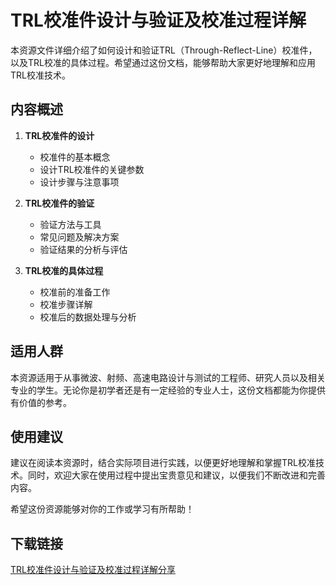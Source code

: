 # TRL校准件设计与验证及校准过程详解

本资源文件详细介绍了如何设计和验证TRL（Through-Reflect-Line）校准件，以及TRL校准的具体过程。希望通过这份文档，能够帮助大家更好地理解和应用TRL校准技术。

## 内容概述

1. **TRL校准件的设计**
   - 校准件的基本概念
   - 设计TRL校准件的关键参数
   - 设计步骤与注意事项

2. **TRL校准件的验证**
   - 验证方法与工具
   - 常见问题及解决方案
   - 验证结果的分析与评估

3. **TRL校准的具体过程**
   - 校准前的准备工作
   - 校准步骤详解
   - 校准后的数据处理与分析

## 适用人群

本资源适用于从事微波、射频、高速电路设计与测试的工程师、研究人员以及相关专业的学生。无论你是初学者还是有一定经验的专业人士，这份文档都能为你提供有价值的参考。

## 使用建议

建议在阅读本资源时，结合实际项目进行实践，以便更好地理解和掌握TRL校准技术。同时，欢迎大家在使用过程中提出宝贵意见和建议，以便我们不断改进和完善内容。

希望这份资源能够对你的工作或学习有所帮助！

## 下载链接

[TRL校准件设计与验证及校准过程详解分享](https://pan.quark.cn/s/6d27bec2cff8)